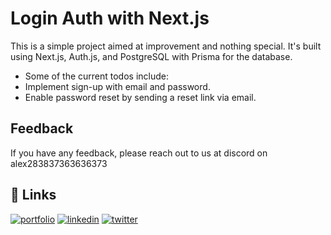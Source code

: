 # Login Auth with Next.js

This is a simple project aimed at improvement and nothing special. It's built using Next.js, Auth.js, and PostgreSQL with Prisma for the database.

* Some of the current todos include:
* Implement sign-up with email and password.
* Enable password reset by sending a reset link via email.


## Feedback

If you have any feedback, please reach out to us at discord on alex283837363636373


## 🔗 Links
[![portfolio](https://img.shields.io/badge/my_portfolio-000?style=for-the-badge&logo=ko-fi&logoColor=white)](https://katherineoelsner.com/)
[![linkedin](https://img.shields.io/badge/linkedin-0A66C2?style=for-the-badge&logo=linkedin&logoColor=white)](https://www.linkedin.com/)
[![twitter](https://img.shields.io/badge/twitter-1DA1F2?style=for-the-badge&logo=twitter&logoColor=white)](https://twitter.com/)

